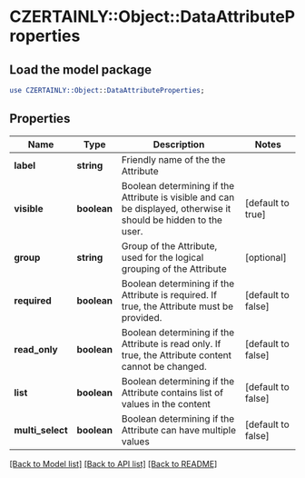 # CZERTAINLY::Object::DataAttributeProperties

## Load the model package
```perl
use CZERTAINLY::Object::DataAttributeProperties;
```

## Properties
Name | Type | Description | Notes
------------ | ------------- | ------------- | -------------
**label** | **string** | Friendly name of the the Attribute | 
**visible** | **boolean** | Boolean determining if the Attribute is visible and can be displayed, otherwise it should be hidden to the user. | [default to true]
**group** | **string** | Group of the Attribute, used for the logical grouping of the Attribute | [optional] 
**required** | **boolean** | Boolean determining if the Attribute is required. If true, the Attribute must be provided. | [default to false]
**read_only** | **boolean** | Boolean determining if the Attribute is read only. If true, the Attribute content cannot be changed. | [default to false]
**list** | **boolean** | Boolean determining if the Attribute contains list of values in the content | [default to false]
**multi_select** | **boolean** | Boolean determining if the Attribute can have multiple values | [default to false]

[[Back to Model list]](../README.md#documentation-for-models) [[Back to API list]](../README.md#documentation-for-api-endpoints) [[Back to README]](../README.md)


